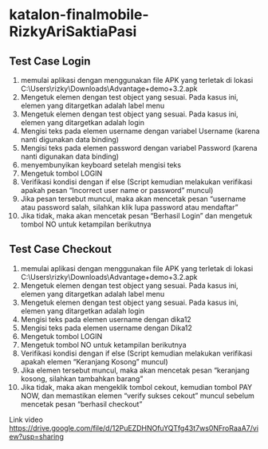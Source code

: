 # katalon-finalmobile-RizkyAriSaktiaPasi

## Test Case Login
1. memulai aplikasi dengan menggunakan file APK yang terletak di lokasi C:\\Users\\rizky\\Downloads\\Advantage+demo+3.2.apk
2. Mengetuk elemen dengan test object yang sesuai. Pada kasus ini, elemen yang ditargetkan adalah label menu
3. Mengetuk elemen dengan test object yang sesuai. Pada kasus ini, elemen yang ditargetkan adalah login
4. Mengisi teks pada elemen username dengan variabel Username (karena nanti digunakan data binding)
5. Mengisi teks pada elemen password dengan variabel Password (karena nanti digunakan data binding)
6. menyembunyikan keyboard setelah mengisi teks
7. Mengetuk tombol LOGIN
8. Verifikasi kondisi dengan if else (Script kemudian melakukan verifikasi apakah pesan “Incorrect user name or password” muncul)
9. Jika pesan tersebut muncul, maka akan mencetak pesan “username atau password salah, silahkan klik lupa password atau mendaftar”
10. Jika tidak, maka akan mencetak pesan “Berhasil Login” dan mengetuk tombol NO untuk ketampilan berikutnya

## Test Case Checkout
1. memulai aplikasi dengan menggunakan file APK yang terletak di lokasi C:\\Users\\rizky\\Downloads\\Advantage+demo+3.2.apk
2. Mengetuk elemen dengan test object yang sesuai. Pada kasus ini, elemen yang ditargetkan adalah label menu
3. Mengetuk elemen dengan test object yang sesuai. Pada kasus ini, elemen yang ditargetkan adalah login
4. Mengisi teks pada elemen username dengan dika12
5. Mengisi teks pada elemen username dengan Dika12
6. Mengetuk tombol LOGIN
7. Mengetuk tombol NO untuk ketampilan berikutnya
8. Verifikasi kondisi dengan if else (Script kemudian melakukan verifikasi apakah elemen “Keranjang Kosong” muncul)
9. Jika elemen tersebut muncul, maka akan mencetak pesan “keranjang kosong, silahkan tambahkan barang”
10. Jika tidak, maka akan mengeklik tombol cekout, kemudian tombol PAY NOW, dan memastikan elemen “verify sukses cekout” muncul sebelum mencetak pesan “berhasil checkout”

Link video https://drive.google.com/file/d/12PuEZDHNOfuYQTfg43t7ws0NFroRaaA7/view?usp=sharing
 
